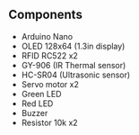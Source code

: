 ## Components
- Arduino Nano
- OLED 128x64 (1.3in display)
- RFID RC522 x2
- GY-906 (IR Thermal sensor)
- HC-SR04 (Ultrasonic sensor)
- Servo motor x2
- Green LED
- Red LED
- Buzzer
- Resistor 10k x2
